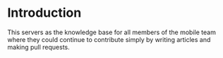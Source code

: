 # Introduction

This servers as the knowledge base for all members of the mobile team where they could continue to contribute simply by writing articles and making pull requests.

